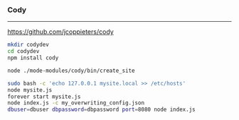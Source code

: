 ### Cody
---
https://github.com/jcoppieters/cody

```sh
mkdir codydev
cd codydev
npm install cody

node ./mode-modules/cody/bin/create_site

sudo bash -c 'echo 127.0.0.1 mysite.local >> /etc/hosts'
node mysite.js
forever start mysite.js
node index.js -c my_overwriting_config.json
dbuser=dbuser dbpassword=dbpassword port=8080 node index.js
```

```
```

```
```


